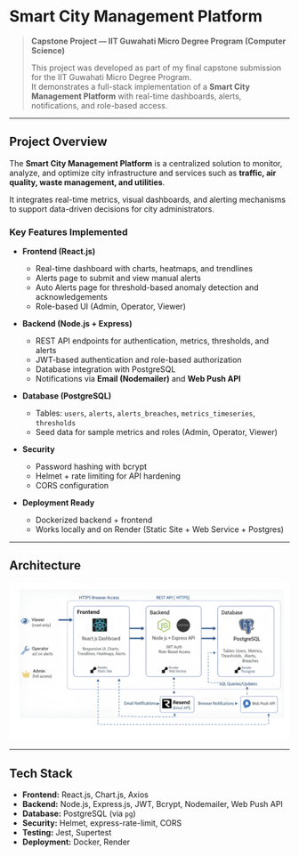# Smart City Management Platform 

> **Capstone Project — IIT Guwahati Micro Degree Program (Computer Science)**
>
> This project was developed as part of my final capstone submission for the IIT Guwahati Micro Degree Program.  
> It demonstrates a full-stack implementation of a **Smart City Management Platform** with real-time dashboards, alerts, notifications, and role-based access.

---

## Project Overview

The **Smart City Management Platform** is a centralized solution to monitor, analyze, and optimize city infrastructure and services such as **traffic, air quality, waste management, and utilities**.  

It integrates real-time metrics, visual dashboards, and alerting mechanisms to support data-driven decisions for city administrators.

### Key Features Implemented
- **Frontend (React.js)**
  - Real-time dashboard with charts, heatmaps, and trendlines
  - Alerts page to submit and view manual alerts
  - Auto Alerts page for threshold-based anomaly detection and acknowledgements
  - Role-based UI (Admin, Operator, Viewer)

- **Backend (Node.js + Express)**
  - REST API endpoints for authentication, metrics, thresholds, and alerts
  - JWT-based authentication and role-based authorization
  - Database integration with PostgreSQL
  - Notifications via **Email (Nodemailer)** and **Web Push API**

- **Database (PostgreSQL)**
  - Tables: `users`, `alerts`, `alerts_breaches`, `metrics_timeseries`, `thresholds`
  - Seed data for sample metrics and roles (Admin, Operator, Viewer)

- **Security**
  - Password hashing with bcrypt
  - Helmet + rate limiting for API hardening
  - CORS configuration

- **Deployment Ready**
  - Dockerized backend + frontend
  - Works locally and on Render (Static Site + Web Service + Postgres)

---

## Architecture

![Architecture Diagram](Images/Architecture_Diagram_Smartcity.png)



---

## Tech Stack
- **Frontend:** React.js, Chart.js, Axios  
- **Backend:** Node.js, Express.js, JWT, Bcrypt, Nodemailer, Web Push API  
- **Database:** PostgreSQL (via `pg`)  
- **Security:** Helmet, express-rate-limit, CORS  
- **Testing:** Jest, Supertest  
- **Deployment:** Docker, Render  


